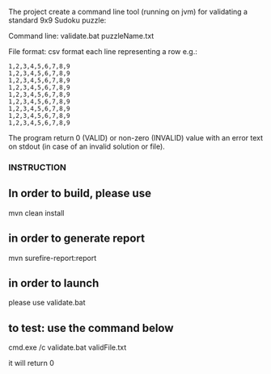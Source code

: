 The project create a command line tool (running on jvm) for validating a standard 9x9 Sudoku puzzle:

Command line: validate.bat puzzleName.txt

File format: csv format each line representing a row e.g.:

```
1,2,3,4,5,6,7,8,9
1,2,3,4,5,6,7,8,9
1,2,3,4,5,6,7,8,9
1,2,3,4,5,6,7,8,9
1,2,3,4,5,6,7,8,9
1,2,3,4,5,6,7,8,9
1,2,3,4,5,6,7,8,9
1,2,3,4,5,6,7,8,9
1,2,3,4,5,6,7,8,9
```

The program return 0 (VALID) or non-zero (INVALID) value with an error text on stdout (in case of
an invalid solution or file).

### INSTRUCTION


## In order to build, please use 

mvn clean install 

## in order to generate report

mvn surefire-report:report

## in order to launch

 please use validate.bat 

## to test: use the command below
 
cmd.exe /c validate.bat validFile.txt

it will return 0

